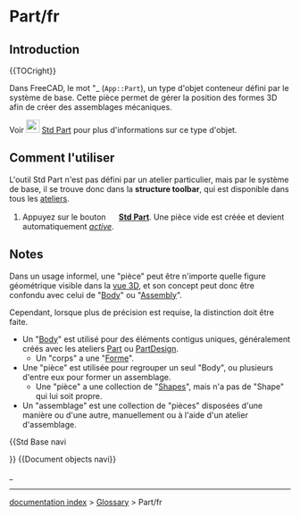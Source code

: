 # Part/fr
## Introduction


{{TOCright}}

Dans FreeCAD, le mot \"_ (`App::Part`), un type d\'objet conteneur défini par le système de base. Cette pièce permet de gérer la position des formes 3D afin de créer des assemblages mécaniques.

Voir <img alt="" src=images/Std_Part.svg  style="width:24px;"> [Std Part](Std_Part/fr.md) pour plus d\'informations sur ce type d\'objet.

## Comment l\'utiliser 

L\'outil Std Part n\'est pas défini par un atelier particulier, mais par le système de base, il se trouve donc dans la **structure toolbar**, qui est disponible dans tous les [ateliers](Workbenches/fr.md).

1.  Appuyez sur le bouton **<img src=images/_Std_Part.svg style="width:16px"> [Std Part](Std_Part/fr.md)**. Une pièce vide est créée et devient automatiquement *[active](Std_Part/fr#Active_status.md)*.

## Notes

Dans un usage informel, une \"pièce\" peut être n\'importe quelle figure géométrique visible dans la [vue 3D](3D_view/fr.md), et son concept peut donc être confondu avec celui de \"[Body](Body/fr.md)\" ou \"[Assembly](Assembly/fr.md)\".

Cependant, lorsque plus de précision est requise, la distinction doit être faite.

-   Un \"[Body](Body/fr.md)\" est utilisé pour des éléments contigus uniques, généralement créés avec les ateliers [Part](Part_Workbench/fr.md) ou [PartDesign](PartDesign_Workbench/fr.md).
    -   Un \"corps\" a une \"[Forme](Shape/fr.md)\".
-   Une \"pièce\" est utilisée pour regrouper un seul \"Body\", ou plusieurs d\'entre eux pour former un assemblage.
    -   Une \"pièce\" a une collection de \"[Shapes](Shape/fr.md)\", mais n\'a pas de \"Shape\" qui lui soit propre.
-   Un \"assemblage\" est une collection de \"pièces\" disposées d\'une manière ou d\'une autre, manuellement ou à l\'aide d\'un atelier d\'assemblage.


{{Std Base navi

}} {{Document objects navi}} 

_

---
[documentation index](../README.md) > [Glossary](Category_Glossary.md) > Part/fr
